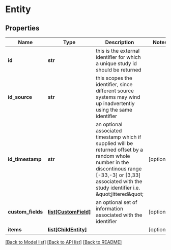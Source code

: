 # Entity

## Properties
Name | Type | Description | Notes
------------ | ------------- | ------------- | -------------
**id** | **str** | this is the external identifier for which a unique study id should be returned | 
**id_source** | **str** | this scopes the identifier, since different source systems may wind up inadvertently using the same identifier | 
**id_timestamp** | **str** | an optional associated timestamp which if supplied will be returned offset by a random whole number in the discontinous range [-33,-3] or [3,33] associated with the study identifier i.e. \&quot;jittered\&quot; | [optional] 
**custom_fields** | [**list[CustomField]**](CustomField.md) | an optional set of information associated with the identifier | [optional] 
**items** | [**list[ChildEntity]**](ChildEntity.md) |  | [optional] 

[[Back to Model list]](../README.md#documentation-for-models) [[Back to API list]](../README.md#documentation-for-api-endpoints) [[Back to README]](../README.md)


